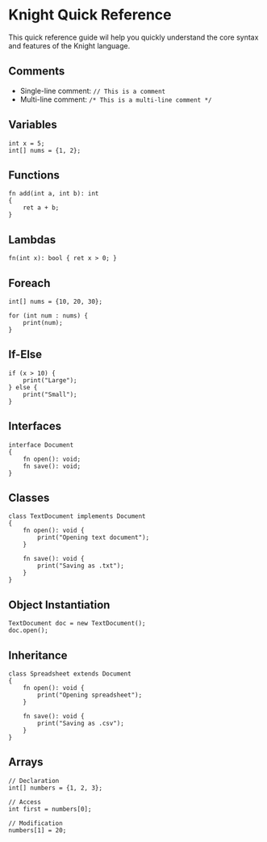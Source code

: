 # Knight Quick Reference
This quick reference guide wil help you quickly understand the core syntax and features of
the Knight language.

## Comments
- Single-line comment: ```// This is a comment```
- Multi-line comment: ```/* This is a multi-line comment */```

## Variables
```
int x = 5;
int[] nums = {1, 2};
```

## Functions
```
fn add(int a, int b): int
{
	ret a + b;
}
```
## Lambdas
```
fn(int x): bool { ret x > 0; }
```

## Foreach
```
int[] nums = {10, 20, 30};

for (int num : nums) {
	print(num);
}
```

## If-Else
```
if (x > 10) {
    print("Large");
} else {
    print("Small");
}
```

## Interfaces
```
interface Document
{
    fn open(): void;
    fn save(): void;
}
```

## Classes
```
class TextDocument implements Document
{
    fn open(): void { 
        print("Opening text document"); 
    }
    
    fn save(): void { 
        print("Saving as .txt"); 
    }
}
```

## Object Instantiation
```
TextDocument doc = new TextDocument();
doc.open();
```

## Inheritance
```
class Spreadsheet extends Document
{
    fn open(): void {
        print("Opening spreadsheet");
    }
    
    fn save(): void {
        print("Saving as .csv");
    }
}
```

## Arrays
```
// Declaration
int[] numbers = {1, 2, 3};

// Access
int first = numbers[0];

// Modification
numbers[1] = 20;
```


